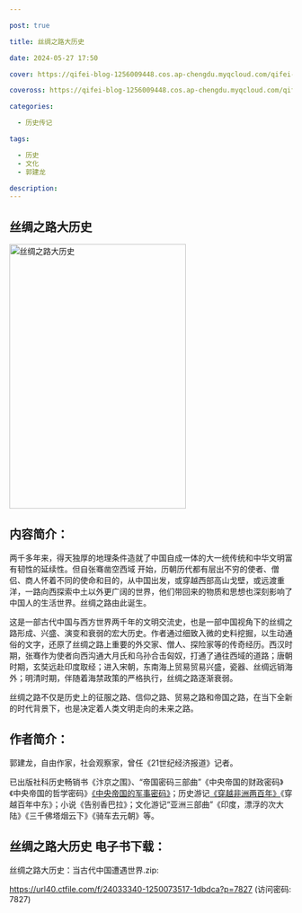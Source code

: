 ```yaml
---

post: true

title: 丝绸之路大历史

date: 2024-05-27 17:50

cover: https://qifei-blog-1256009448.cos.ap-chengdu.myqcloud.com/qifei-blog/660a742c9f345e8d03d66066.jpg

coveross: https://qifei-blog-1256009448.cos.ap-chengdu.myqcloud.com/qifei-blog/660a742c9f345e8d03d66066.jpg

categories:

  - 历史传记

tags:

  - 历史
  - 文化
  - 郭建龙

description:
---
```


## 丝绸之路大历史
<img alt="丝绸之路大历史 " class="aligncenter loading" data-was-processed="true" decoding="async" fetchpriority="high" height="471" src="https://qifei-blog-1256009448.cos.ap-chengdu.myqcloud.com/qifei-blog/660a742c9f345e8d03d66066.jpg" style="cursor: zoom-in;" width="314"/>

## 内容简介：

两千多年来，得天独厚的地理条件造就了中国自成一体的大一统传统和中华文明富有韧性的延续性。但自张骞凿空西域 开始，历朝历代都有层出不穷的使者、僧侣、商人怀着不同的使命和目的，从中国出发，或穿越西部高山戈壁，或远渡重洋，一路向西探索中土以外更广阔的世界，他们带回来的物质和思想也深刻影响了中国人的生活世界。丝绸之路由此诞生。

这是一部古代中国与西方世界两千年的文明交流史，也是一部中国视角下的丝绸之路形成、兴盛、演变和衰弱的宏大历史。作者通过细致入微的史料挖掘，以生动通俗的文字，还原了丝绸之路上重要的外交家、僧人、探险家等的传奇经历。西汉时期，张骞作为使者向西沟通大月氏和乌孙合击匈奴，打通了通往西域的道路；唐朝时期，玄奘远赴印度取经；进入宋朝，东南海上贸易贸易兴盛，瓷器、丝绸远销海外；明清时期，伴随着海禁政策的严格执行，丝绸之路逐渐衰弱。

丝绸之路不仅是历史上的征服之路、信仰之路、贸易之路和帝国之路，在当下全新的时代背景下，也是决定着人类文明走向的未来之路。

## 作者简介：

郭建龙，自由作家，社会观察家，曾任《21世纪经济报道》记者。

已出版社科历史畅销书《汴京之围》、“帝国密码三部曲”《中央帝国的财政密码》《中央帝国的哲学密码》<a href="https://www.huibooks.com/8818.html">《中央帝国的军事密码》</a>；历史游记<a href="https://www.huibooks.com/2502.html">《穿越非洲两百年》</a>《穿越百年中东》；小说《告别香巴拉》；文化游记“亚洲三部曲”《印度，漂浮的次大陆》《三千佛塔烟云下》《骑车去元朝》等。

## 丝绸之路大历史 电子书下载：



丝绸之路大历史：当古代中国遭遇世界.zip: 

https://url40.ctfile.com/f/24033340-1250073517-1dbdca?p=7827 (访问密码: 7827)
